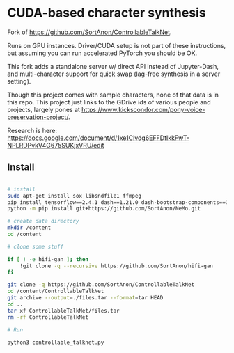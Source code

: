 # CUDA-based character synthesis

Fork of https://github.com/SortAnon/ControllableTalkNet.

Runs on GPU instances. Driver/CUDA setup is not part of these instructions, but assuming you can run accelerated PyTorch you should be OK.

This fork adds a standalone server w/ direct API instead of Jupyter-Dash, and multi-character support for quick swap (lag-free synthesis in a server setting).

Though this project comes with sample characters, none of that data is in this repo. This project just links to the GDrive ids of various people and projects, largely pones at https://www.kickscondor.com/pony-voice-preservation-project/.

Research is here: https://docs.google.com/document/d/1xe1Clvdg6EFFDtIkkFwT-NPLRDPvkV4G675SUKjxVRU/edit

## Install

```sh

# install
sudo apt-get install sox libsndfile1 ffmpeg
pip install tensorflow==2.4.1 dash==1.21.0 dash-bootstrap-components==0.13.0 jupyter-dash==0.4.0 psola wget unidecode pysptk frozendict torchvision==0.9.1 torchaudio==0.8.1 torchtext==0.9.1 torch_stft kaldiio pydub pyannote.audio g2p_en pesq pystoi crepe resampy ffmpeg-python torchcrepe einops taming-transformers-rom1504==0.0.6 tensorflow-hub
python -m pip install git+https://github.com/SortAnon/NeMo.git

# create data directory
mkdir /content
cd /content

# clone some stuff

if [ ! -e hifi-gan ]; then
    !git clone -q --recursive https://github.com/SortAnon/hifi-gan
fi

git clone -q https://github.com/SortAnon/ControllableTalkNet
cd /content/ControllableTalkNet
git archive --output=./files.tar --format=tar HEAD
cd ..
tar xf ControllableTalkNet/files.tar
rm -rf ControllableTalkNet

# Run

python3 controllable_talknet.py
```
